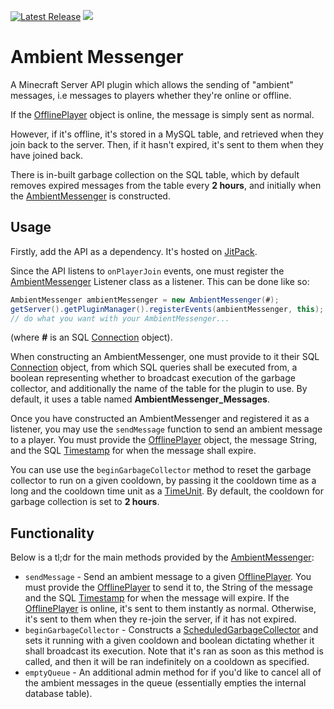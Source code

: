 [![Latest Release](https://img.shields.io/github/release/omarathon/ambient-messenger.svg)](https://github.com/omarathon/ambient-messenger/releases/latest) [![](https://jitpack.io/v/omarathon/ambient-messenger.svg)](https://jitpack.io/#omarathon/ambient-messenger)

# Ambient Messenger

A Minecraft Server API plugin which allows the sending of "ambient" messages, i.e messages to players whether they're online or offline.

If the [OfflinePlayer](https://hub.spigotmc.org/javadocs/bukkit/org/bukkit/OfflinePlayer.html) object is online, the message is simply sent as normal.

However, if it's offline, it's stored in a MySQL table, and retrieved when they join back to the server. Then, if it hasn't expired, it's sent to them when they have joined back.

There is in-built garbage collection on the SQL table, which by default removes expired messages from the table every **2 hours**, and initially when the [AmbientMessenger](src/main/java/dev/omarathon/ambientmessenger/AmbientMessenger.java) is constructed.

## Usage

Firstly, add the API as a dependency. It's hosted on [JitPack](https://jitpack.io/#omarathon/ambient-messenger/).

Since the API listens to ``onPlayerJoin`` events, one must register the [AmbientMessenger](src/main/java/dev/omarathon/ambientmessenger/AmbientMessenger.java) Listener class as a listener. 
This can be done like so:

```java
AmbientMessenger ambientMessenger = new AmbientMessenger(#);
getServer().getPluginManager().registerEvents(ambientMessenger, this);
// do what you want with your AmbientMessenger...
```

(where **#** is an SQL [Connection](https://docs.oracle.com/javase/7/docs/api/java/sql/Connection.html) object).

When constructing an AmbientMessenger, one must provide to it their SQL [Connection](https://docs.oracle.com/javase/7/docs/api/java/sql/Connection.html) object, from which SQL queries shall be executed from, a boolean representing whether to broadcast execution of the garbage collector, and additionally the name of the table for the plugin to use. By default, it uses a table named **AmbientMessenger_Messages**.

Once you have constructed an AmbientMessenger and registered it as a listener, you may use the ``sendMessage`` function to send an ambient message to a player. You must provide the [OfflinePlayer](https://hub.spigotmc.org/javadocs/bukkit/org/bukkit/OfflinePlayer.html) object, the message String, and the SQL [Timestamp](https://docs.oracle.com/javase/8/docs/api/java/sql/Timestamp.html) for when the message shall expire.

You can use use the ``beginGarbageCollector`` method to reset the garbage collector to run on a given cooldown, by passing it the cooldown time as a long and the cooldown time unit as a [TimeUnit](https://docs.oracle.com/javase/7/docs/api/java/util/concurrent/TimeUnit.html). By default, the cooldown for garbage collection is set to **2 hours**.

## Functionality

Below is a tl;dr for the main methods provided by the [AmbientMessenger](src/main/java/dev/omarathon/ambientmessenger/AmbientMessenger.java):

- ``sendMessage`` - Send an ambient message to a given [OfflinePlayer](https://hub.spigotmc.org/javadocs/bukkit/org/bukkit/OfflinePlayer.html). You must provide the [OfflinePlayer](https://hub.spigotmc.org/javadocs/bukkit/org/bukkit/OfflinePlayer.html) to send it to, the String of the message and the SQL [Timestamp](https://docs.oracle.com/javase/8/docs/api/java/sql/Timestamp.html) for when the message will expire. If the [OfflinePlayer](https://hub.spigotmc.org/javadocs/bukkit/org/bukkit/OfflinePlayer.html) is online, it's sent to them instantly as normal. Otherwise, it's sent to them when they re-join the server, if it has not expired.
- ``beginGarbageCollector`` - Constructs a [ScheduledGarbageCollector](src/main/java/dev/omarathon/ambientmessenger/garbagecollector/ScheduledGarbageCollector.java) and sets it running with a given cooldown and boolean dictating whether it shall broadcast its execution. Note that it's ran as soon as this method is called, and then it will be ran indefinitely on a cooldown as specified.
- ``emptyQueue`` - An additional admin method for if you'd like to cancel all of the ambient messages in the queue (essentially empties the internal database table).


